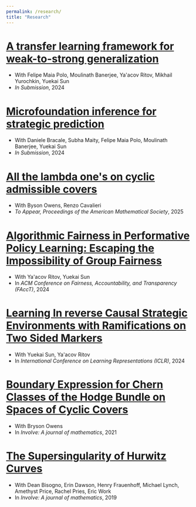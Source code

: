 ```yaml
---
permalink: /research/
title: "Research"
---
```

[A transfer learning framework for weak-to-strong generalization](https://arxiv.org/abs/2405.16236)
=======
  - With Felipe Maia Polo, Moulinath Banerjee, Ya'acov Ritov, Mikhail Yurochkin, Yuekai Sun
  - *In Submission*, 2024

[Microfoundation inference for strategic prediction](https://arxiv.org/abs/2411.08998)
=======
- With Daniele Bracale, Subha Maity, Felipe Maia Polo, Moulinath Banerjee, Yuekai Sun
- *In Submission*, 2024

[All the lambda one's on cyclic admissible covers](https://arxiv.org/abs/2112.13892)
=====
  - With Byson Owens, Renzo Cavalieri
  - *To Appear, Proceedings of the American Mathematical Society*, 2025

[Algorithmic Fairness in Performative Policy Learning: Escaping the Impossibility of Group Fairness](https://arxiv.org/abs/2405.20447)
=======
  - With Ya'acov Ritov, Yuekai Sun
  - In *ACM Conference on Fairness, Accountability, and Transparency (FAccT)*, 2024

[Learning In reverse Causal Strategic Environments with Ramifications on Two Sided Markers](https://arxiv.org/abs/2404.13240)
=====
  - With Yuekai Sun, Ya'acov Ritov
  - In *International Conference on Learning Representations (ICLR)*, 2024

[Boundary Expression for Chern Classes of the Hodge Bundle on Spaces of Cyclic Covers](https://arxiv.org/abs/1912.07720)
=====
  - With Bryson Owens
  - In *Involve: A journal of mathematics*, 2021

[The Supersingularity of Hurwitz Curves](https://arxiv.org/abs/1810.01582) 
=======
 - With  Dean Bisogno, Erin Dawson, Henry Frauenhoff, Michael Lynch, Amethyst Price, Rachel Pries, Eric Work
 - In *Involve: A journal of mathematics*, 2019
